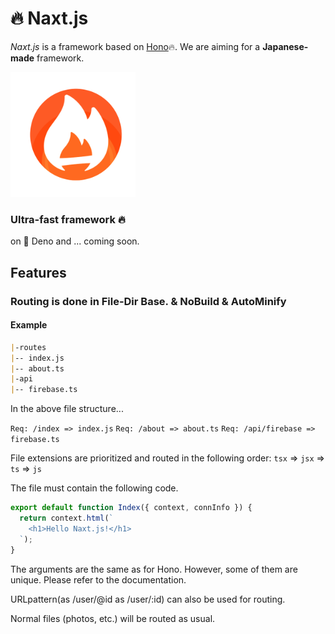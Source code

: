 # 🔥 Naxt.js

_Naxt.js_ is a framework based on [Hono](https://github.com/honojs/hono)🔥.
We are aiming for a **Japanese-made** framework.

<img src="/assets/icon.png" alt="naxt-js-logo" width="200" />

### Ultra-fast framework 🔥

on 🦕 Deno and ... coming soon.

## Features

### Routing is done in File-Dir Base. & NoBuild & AutoMinify

#### Example

```markdown
|-routes
|-- index.js
|-- about.ts
|-api
|-- firebase.ts
```

In the above file structure...

`Req: /index => index.js`
`Req: /about => about.ts`
`Req: /api/firebase => firebase.ts`

File extensions are prioritized and routed in the following order: `tsx` => `jsx` => `ts` => `js`

The file must contain the following code.

```js
export default function Index({ context, connInfo }) {
  return context.html(`
    <h1>Hello Naxt.js!</h1>
  `);
}
```

The arguments are the same as for Hono.
However, some of them are unique. Please refer to the documentation.

URLpattern(as /user/@id as /user/:id) can also be used for routing.

Normal files (photos, etc.) will be routed as usual.
